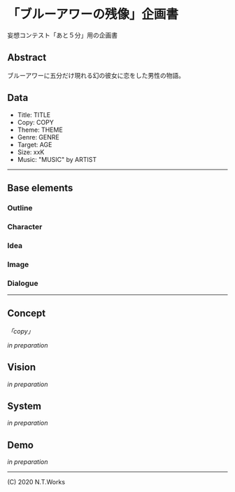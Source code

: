 # 「ブルーアワーの残像」企画書

妄想コンテスト「あと５分」用の企画書

## Abstract

ブルーアワーに五分だけ現れる幻の彼女に恋をした男性の物語。

## Data

- Title: TITLE
- Copy: COPY
- Theme: THEME
- Genre: GENRE
- Target: AGE
- Size: xxK
- Music: "MUSIC" by ARTIST

---

## Base elements

### Outline

### Character

### Idea

### Image

### Dialogue

---

## Concept

_「copy」_

_in preparation_

## Vision

_in preparation_

## System

_in preparation_

## Demo

_in preparation_

---
(C) 2020 N.T.Works
